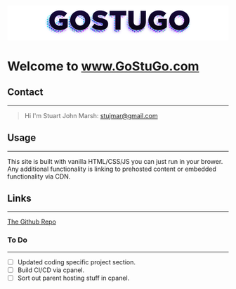 ![header](img/readme.png)

# Welcome to www.GoStuGo.com 

## Contact
---
> Hi I'm Stuart John Marsh:
> stujmar@gmail.com

## Usage
---
This site is built with vanilla HTML/CSS/JS you can just run in your brower.
Any additional functionality is linking to prehosted content or embedded functionality via CDN.

## Links
---
[The Github Repo](https://github.com/stujmar/gostugo)

### To Do 
---
* [ ] Updated coding specific project section.
* [ ] Build CI/CD via cpanel.
* [ ] Sort out parent hosting stuff in cpanel.